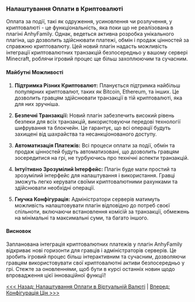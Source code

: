 ### Налаштування Оплати в Криптовалюті

Оплата за події, такі як одруження, усиновлення чи розлучення, у криптовалюті - це функціональність, яка поки що не реалізована в плагіні AnhyFamily. Однак, ведеться активна розробка унікального плагіна, що дозволить здійснювати платежі, обмін і продаж цінностей за справжню криптовалюту. Цей новий плагін надасть можливість інтеграції криптовалютних транзакцій безпосередньо у вашому сервері Minecraft, роблячи ігровий процес ще більш захоплюючим та сучасним.

#### Майбутні Можливості

1. **Підтримка Різних Криптовалют:** Планується підтримка найбільш популярних криптовалют, таких як Bitcoin, Ethereum, та інших. Це дозволить гравцям здійснювати транзакції в тій криптовалюті, яка для них зручніша.

2. **Безпечні Транзакції:** Новий плагін забезпечить високий рівень безпеки для всіх транзакцій, використовуючи передові технології шифрування та блокчейн. Це гарантує, що всі операції будуть захищені від шахрайства та несанкціонованого доступу.

3. **Автоматизація Платежів:** Всі процеси оплати за події, обмін та продаж цінностей будуть автоматизовані, що дозволить гравцям зосередитися на грі, не турбуючись про технічні аспекти транзакцій.

4. **Інтуїтивно Зрозумілий Інтерфейс:** Плагін буде мати простий та зрозумілий інтерфейс для налаштування і використання. Гравці зможуть легко керувати своїми криптовалютними рахунками та здійснювати необхідні операції.

5. **Гнучка Конфігурація:** Адміністратори серверів матимуть можливість налаштовувати плагін відповідно до потреб своєї спільноти, включаючи встановлення комісій за транзакції, обмежень на мінімальні та максимальні суми, та багато іншого.

#### Висновок

Запланована інтеграція криптовалютних платежів у плагін AnhyFamily відкриває нові горизонти для гравців і адміністраторів серверів. Це зробить ігровий процес більш інтерактивним та сучасним, дозволяючи гравцям використовувати свої криптовалютні активи безпосередньо у грі. Стежте за оновленнями, щоб бути в курсі останніх новин щодо впровадження цієї інноваційної функції!

[<<< Назад: Налаштування Оплати в Віртуальній Валюті](virtual_currency.md) | [Вперед: Конфігурація Цін >>>](prices.md)
